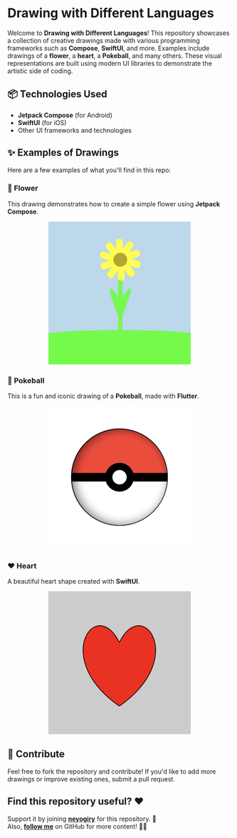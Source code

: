 # Drawing with Different Languages

Welcome to **Drawing with Different Languages**! This repository showcases a collection of creative drawings made with various programming frameworks such as **Compose**, **SwiftUI**, and more. Examples include drawings of a **flower**, a **heart**, a **Pokeball**, and many others. These visual representations are built using modern UI libraries to demonstrate the artistic side of coding.

## 📦 Technologies Used

- **Jetpack Compose** (for Android)
- **SwiftUI** (for iOS)
- Other UI frameworks and technologies

## ✨ Examples of Drawings

Here are a few examples of what you'll find in this repo:

### 🌸 Flower

This drawing demonstrates how to create a simple flower using **Jetpack Compose**.

<p align="center">
<img src="/readme/flower.png" width="320"/>
</p>

### 🔴 Pokeball

This is a fun and iconic drawing of a **Pokeball**, made with **Flutter**.

<p align="center">
<img src="/readme/pokeball.png" width="320"/>
</p>

### ❤️ Heart

A beautiful heart shape created with **SwiftUI**.

<p align="center">
<img src="/readme/heart.png" width="320"/>
</p>

## 🤖 Contribute

Feel free to fork the repository and contribute! If you'd like to add more drawings or improve existing ones, submit a pull request.

## Find this repository useful? ♥️
Support it by joining __[neyogiry](https://github.com/neyogiry/Drawings/stargazers)__ for this repository. 🌟 <br>
Also, __[follow me](https://github.com/neyogiry)__ on GitHub for more content! 👨‍💻
